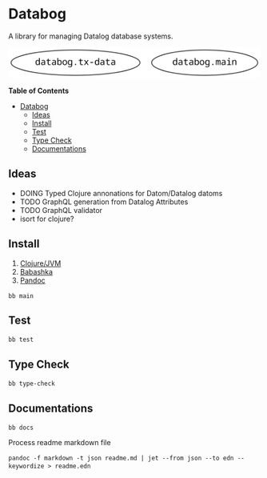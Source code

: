 # Databog

A library for managing Datalog database systems.

![Namespace Diagrams](images/ns-hierarchy/namespaces.png "Namespace diagram")

<!-- markdown-toc start - Don't edit this section. Run M-x markdown-toc-refresh-toc -->
**Table of Contents**

- [Databog](#databog)
  - [Ideas](#ideas)
  - [Install](#install)
  - [Test](#test)
  - [Type Check](#type-check)
  - [Documentations](#documentations)

<!-- markdown-toc end -->


## Ideas

- DOING Typed Clojure annonations for Datom/Datalog datoms
- TODO GraphQL generation from Datalog Attributes
- TODO GraphQL validator
- isort for clojure?

## Install

1. [Clojure/JVM](https://clojure.org/)
2. [Babashka](https://babashka.org/)
3. [Pandoc](https://pandoc.org/)

```shell
bb main
```


## Test

```shell
bb test
```


## Type Check

```shell
bb type-check
```


## Documentations

```shell
bb docs
```


Process readme markdown file

```shell
pandoc -f markdown -t json readme.md | jet --from json --to edn --keywordize > readme.edn
```
